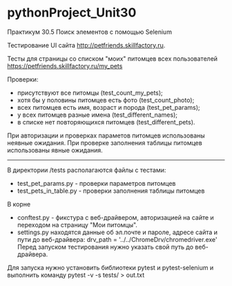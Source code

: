 # pythonProject_Unit30
Практикум 30.5 Поиск элементов с помощью Selenium

Тестирование UI сайта http://petfriends.skillfactory.ru.

Тесты для страницы со списком "моих" питомцев всех пользователей https://petfriends.skillfactory.ru/my_pets

Проверки:
 - присутствуют все питомцы (test_count_my_pets);
 - хотя бы у половины питомцев есть фото (test_count_photo);
 - всех питомцев есть имя, возраст и порода (test_pet_params);
 - у всех питомцев разные имена (test_different_names);
 - в списке нет повторяющихся питомцев (test_different_pets). 

При авторизации и проверках параметов питомцев использованы неявные ожидания.
При проверке заполнения таблицы питомцев использованы явные ожидания.
__________________________________________________________________________________________________________________________________

В директории /tests располагаются файлы с тестами:
- test_pet_params.py - проверки параметров питомцев
- test_pets_in_table.py - проверки заполнения таблицы питомцев

В корне
 - conftest.py -  фикстура с веб-драйвером, авторизацией на сайте и переходом на страницу "Мои питомцы".
 - settings.py находятся данные об эл.почте и пароле, адресе сайта и пути до веб-драйвера:
    drv_path = '../../ChromeDrv/chromedriver.exe'
    Перед запуском тестирования нужно указать свой путь до веб-драйвера.
    
Для запуска нужно установить библиотеки pytest и pytest-selenium и выполнить команду pytest -v -s tests/ > out.txt
